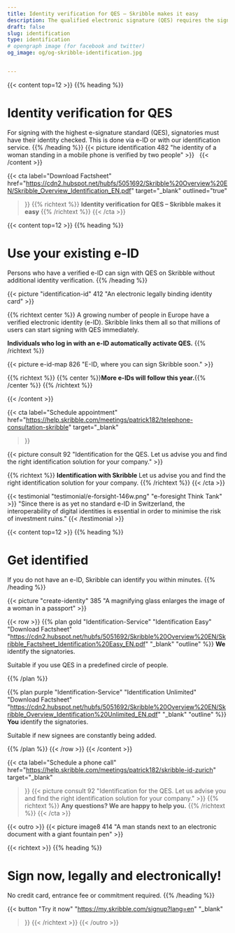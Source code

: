 ```yaml
---
title: Identity verification for QES – Skribble makes it easy
description: The qualified electronic signature (QES) requires the signing party to verify his or her identity. Skribble offers suitable means of identification for every business context.
draft: false
slug: identification
type: identification
# opengraph image (for facebook and twitter)
og_image: og/og-skribble-identification.jpg


---
```


{{< content top=12 >}}
{{% heading %}}
# Identity verification for QES
For signing with the highest e-signature standard (QES),
signatories must have their identity checked. This is done via e-ID
or with our identification service.
{{% /heading %}}
{{< picture identification 482 "he identity of a woman standing in a mobile phone is verified by two people" >}}
&nbsp;
{{< /content >}}

{{< cta
  label="Download Factsheet"
  href="https://cdn2.hubspot.net/hubfs/5051692/Skribble%20Overview%20EN/Skribble_Overview_Identification_EN.pdf"
  target="_blank"
  outlined="true"
>}}
{{% richtext %}}
**Identity verification for QES –
Skribble makes it easy**
{{% /richtext %}}
{{< /cta >}}

[//]: # (--------------------------------------------------------------------------------------------------------------)

{{< content top=12 >}}
{{% heading %}}
# Use your existing e-ID
Persons who have a verified e-ID can sign with QES on Skribble
without additional identity verification.
{{% /heading %}}

{{< picture "identification-id" 412 "An electronic legally binding identity card" >}}

{{% richtext center %}}
A growing number of people in Europe have a verified electronic identity (e-ID). Skribble links them all so that millions of users can start signing with QES immediately.

**Individuals who log in with an e-ID automatically activate QES.**
{{% /richtext %}}

{{< picture e-id-map 826 "E-ID, where you can sign Skribble soon." >}}

{{% richtext %}}
{{% center %}}**More e-IDs will follow this year.**{{% /center %}}
{{% /richtext %}}

{{< /content >}}


{{< cta
  label="Schedule appointment"
  href="https://help.skribble.com/meetings/patrick182/telephone-consultation-skribble"
  target="_blank"
>}}

{{< picture consult 92 "Identification for the QES. Let us advise you and find the right identification solution for your company." >}}

{{% richtext %}}
**Identification with Skribble**
Let us advise you and find the right identification solution for your company.
{{% /richtext %}}
{{< /cta >}}

[//]: # (--------------------------------------------------------------------------------------------------------------)

{{< testimonial "testimonial/e-forsight-146w.png" "e-foresight Think Tank" >}}
"Since there is as yet no standard e-ID in Switzerland, the interoperability of digital identities is essential in order to minimise the risk of investment ruins." {{< /testimonial >}}

[//]: # (--------------------------------------------------------------------------------------------------------------)

{{< content top=12 >}}
{{% heading %}}
# Get identified
If you do not have an e-ID, Skribble can identify you within minutes.
{{% /heading %}}

{{< picture "create-identity" 385 "A magnifying glass enlarges the image of a woman in a passport" >}}

{{< row >}}
{{% plan
  gold
  "Identification-Service"
  "Identification Easy"
  "Download Factsheet"
  "https://cdn2.hubspot.net/hubfs/5051692/Skribble%20Overview%20EN/Skribble_Factsheet_Identification%20Easy_EN.pdf"
  "_blank"
  "outline"
%}}
**We** identify the signatories.

Suitable if you use QES in a predefined circle of people.

{{% /plan %}}

{{% plan
  purple
  "Identification-Service"
  "Identification Unlimited"
  "Download Factsheet"
  "https://cdn2.hubspot.net/hubfs/5051692/Skribble%20Overview%20EN/Skribble_Overview_Identification%20Unlimited_EN.pdf"
  "_blank"
  "outline"
%}}
**You** identify the signatories.

Suitable if new signees are constantly being added.

{{% /plan %}}
{{< /row >}}
{{< /content >}}


{{< cta
  label="Schedule a phone call"
  href="https://help.skribble.com/meetings/patrick182/skribble-id-zurich"
  target="_blank"
>}}
{{< picture consult 92 "Identification for the QES. Let us advise you and find the right identification solution for your company." >}}
{{% richtext %}}
**Any questions?
We are happy to help you.**
{{% /richtext %}}
{{< /cta >}}

[//]: # (--------------------------------------------------------------------------------------------------------------)

{{< outro >}}
{{< picture image8 414 "A man stands next to an electronic document with a giant fountain pen" >}}

{{< richtext >}}
{{% heading %}}
# Sign now, legally and electronically!
No credit card, entrance fee or commitment required.
{{% /heading %}}

{{< button
  "Try it now"
  "https://my.skribble.com/signup?lang=en"
  "_blank"
>}}
{{< /richtext >}}
{{< /outro >}}
